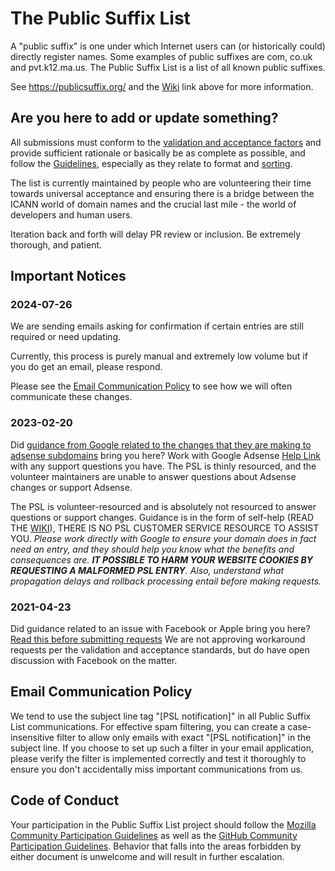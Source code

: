 # The Public Suffix List

A "public suffix" is one under which Internet users can (or historically could)
directly register names. Some examples of public suffixes are com, co.uk and
pvt.k12.ma.us. The Public Suffix List is a list of all known public suffixes.

See https://publicsuffix.org/ and the [Wiki](https://github.com/publicsuffix/list/wiki) link above for more information.

## Are you here to add or update something?

All submissions must conform to the [validation and acceptance factors](https://github.com/publicsuffix/list/wiki/Guidelines#validation-and-non-acceptance-factors) and provide sufficient rationale or basically be as complete as possible, and follow the [Guidelines](https://github.com/publicsuffix/list/wiki/Guidelines), especially as they relate to format and [sorting](https://github.com/publicsuffix/list/wiki/Guidelines#sort-your-submission-correctly-important).

The list is currently maintained by people who are volunteering their time towards universal acceptance and ensuring there is a bridge between the ICANN world of domain names and the crucial last mile - the world of developers and human users.

Iteration back and forth will delay PR review or inclusion. Be extremely thorough, and patient.

## Important Notices

### 2024-07-26
We are sending emails asking for confirmation if certain entries are still required or need updating.

Currently, this process is purely manual and extremely low volume but if you do get an email, please respond.

Please see the [Email Communication Policy](#email-communication-policy) to see how we will often communicate these changes.

### 2023-02-20
Did [guidance from Google related to the changes that they are making to adsense subdomains](https://support.google.com/adsense/answer/12170421) bring you here? Work with Google Adsense [Help Link](https://support.google.com/adsense/gethelp) with any support questions you have. The PSL is thinly resourced, and the volunteer maintainers are unable to answer questions about Adsense changes or support Adsense.

The PSL is volunteer-resourced and is absolutely not resourced to answer questions or support changes. Guidance is in the form of self-help (READ THE [WIKI](https://github.com/publicsuffix/list/wiki)), THERE IS NO PSL CUSTOMER SERVICE RESOURCE TO ASSIST YOU. *Please work directly with Google to ensure your domain does in fact need an entry, and they should help you know what the benefits and consequences are. __IT POSSIBLE TO HARM YOUR WEBSITE COOKIES BY REQUESTING A MALFORMED PSL ENTRY__. Also, understand what propagation delays and rollback processing entail before making requests.*

### 2021-04-23
Did guidance related to an issue with Facebook or Apple bring you here? [Read this before submitting requests](https://github.com/publicsuffix/list/issues/1245) We are not approving workaround requests per the validation and acceptance standards, but do have open discussion with Facebook on the matter.

## Email Communication Policy

We tend to use the subject line tag "[PSL notification]" in all Public Suffix List communications. For effective spam filtering, you can create a case-insensitive filter to allow only emails with exact "[PSL notification]" in the subject line. If you choose to set up such a filter in your email application, please verify the filter is implemented correctly and test it thoroughly to ensure you don't accidentally miss important communications from us.

## Code of Conduct

Your participation in the Public Suffix List project should follow the [Mozilla Community Participation Guidelines](https://www.mozilla.org/en-US/about/governance/policies/participation/ "Mozilla Community Participation Guidelines") as well as the [GitHub Community Participation Guidelines](https://help.github.com/en/github/site-policy/github-community-guidelines "GitHub Community Participation Guidelines"). Behavior that falls into the areas forbidden by either document is unwelcome and will result in further escalation.
